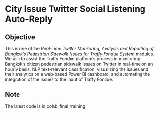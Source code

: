 # City Issue Twitter Social Listening Auto-Reply
## Objective 
This is one of the _Real-Time Twitter Monitoring, Analysis and Reporting of Bangkok’s Pedestrian Sidewalk Issues for Traffy Fondue System_ modules. We aim to assist the Traffy Fondue platform’s process in monitoring Bangkok’s citizen pedestrian sidewalk issues on Twitter in real-time on an hourly basis, NLP text-relevant classification, visualizing the issues and their analytics on a web-based Power BI dashboard, and automating the integration of the issues to the input of Traffy Fondue.
## Note
The latest code is in colab_final_training
